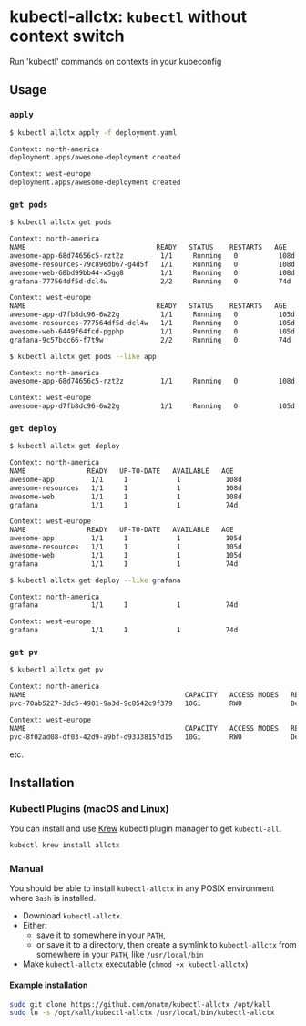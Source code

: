 # kubectl-allctx: `kubectl` without context switch

Run 'kubectl' commands on contexts in your kubeconfig

## Usage

### `apply`

```bash
$ kubectl allctx apply -f deployment.yaml

Context: north-america
deployment.apps/awesome-deployment created

Context: west-europe
deployment.apps/awesome-deployment created
```

### `get pods`

```bash
$ kubectl allctx get pods

Context: north-america
NAME                                READY   STATUS    RESTARTS   AGE
awesome-app-68d74656c5-rzt2z         1/1     Running   0          108d
awesome-resources-79c896db67-g4d5f   1/1     Running   0          108d
awesome-web-68bd99bb44-x5gg8         1/1     Running   0          108d
grafana-777564df5d-dcl4w             2/2     Running   0          74d

Context: west-europe
NAME                                READY   STATUS    RESTARTS   AGE
awesome-app-d7fb8dc96-6w22g          1/1     Running   0          105d
awesome-resources-777564df5d-dcl4w   1/1     Running   0          105d
awesome-web-6449f64fcd-pgphp         1/1     Running   0          105d
grafana-9c57bcc66-f7t9w              2/2     Running   0          74d

$ kubectl allctx get pods --like app

Context: north-america
awesome-app-68d74656c5-rzt2z         1/1     Running   0          108d

Context: west-europe
awesome-app-d7fb8dc96-6w22g          1/1     Running   0          105d
```

### `get deploy`

```bash
$ kubectl allctx get deploy

Context: north-america
NAME               READY   UP-TO-DATE   AVAILABLE   AGE
awesome-app         1/1     1            1           108d
awesome-resources   1/1     1            1           108d
awesome-web         1/1     1            1           108d
grafana             1/1     1            1           74d

Context: west-europe
NAME               READY   UP-TO-DATE   AVAILABLE   AGE
awesome-app         1/1     1            1           105d
awesome-resources   1/1     1            1           105d
awesome-web         1/1     1            1           105d
grafana             1/1     1            1           74d

$ kubectl allctx get deploy --like grafana

Context: north-america
grafana             1/1     1            1           74d

Context: west-europe
grafana             1/1     1            1           74d
```

### `get pv`

```bash
$ kubectl allctx get pv

Context: north-america
NAME                                       CAPACITY   ACCESS MODES   RECLAIM POLICY   STATUS   CLAIM                                         STORAGECLASS   REASON   AGE
pvc-70ab5227-3dc5-4901-9a3d-9c8542c9f379   10Gi       RWO            Delete           Bound    amazing-namespace/grafana                     default                 74d

Context: west-europe
NAME                                       CAPACITY   ACCESS MODES   RECLAIM POLICY   STATUS   CLAIM                                         STORAGECLASS   REASON   AGE
pvc-8f02ad08-df03-42d9-a9bf-d93338157d15   10Gi       RWO            Delete           Bound    amazing-namespace/grafana                     default                 74d
```

etc.

## Installation

### Kubectl Plugins (macOS and Linux)

You can install and use [Krew](https://github.com/kubernetes-sigs/krew/) kubectl plugin manager to get `kubectl-all`.

```bash
kubectl krew install allctx
```

### Manual

You should be able to install `kubectl-allctx` in any POSIX environment where `Bash` is installed.

- Download `kubectl-allctx`.
- Either:
  - save it to somewhere in your `PATH`,
  - or save it to a directory, then create a symlink to `kubectl-allctx` from somewhere in your `PATH`, like `/usr/local/bin`
- Make `kubectl-allctx` executable (`chmod +x kubectl-allctx`)

#### Example installation

```bash
sudo git clone https://github.com/onatm/kubectl-allctx /opt/kall
sudo ln -s /opt/kall/kubectl-allctx /usr/local/bin/kubectl-allctx
```
